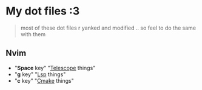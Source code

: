 # My dot files :3

> most of these dot files r yanked and modified .. so feel to do the same with them

## Nvim
- "**Space** key" "[Telescope](https://github.com/nvim-telescope/telescope.nvim) things"
- "**g** key" "[Lsp](https://github.com/neovim/nvim-lspconfig) things"
- "**c** key" "[Cmake](https://github.com/cdelledonne/vim-cmake) things"

